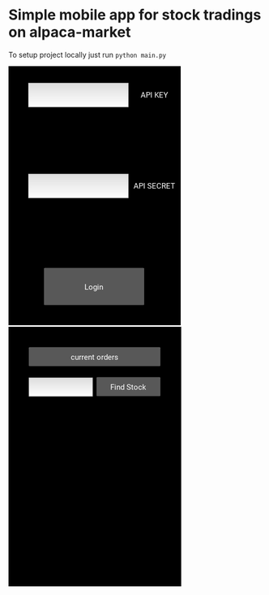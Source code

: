 # Simple mobile app for stock tradings on alpaca-market

To setup project locally just run `python main.py`

![alt text](https://github.com/imzaur/stock_trading_mobile_app/blob/master/images/Снимок%20экрана%202020-01-05%20в%2022.49.10.png)
![alt text](https://github.com/imzaur/stock_trading_mobile_app/blob/master/images/Снимок%20экрана%202020-01-05%20в%2022.50.07.png)